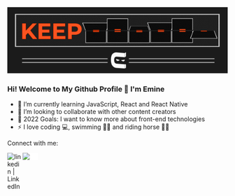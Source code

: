 <img src="keep coding.gif" width="auto">



### Hi! Welcome to My Github Profile 👋 I'm Emine



- 🌱 I’m currently learning JavaScript, React and React Native
- 👯 I’m looking to collaborate with other content creators
- 🎯 2022 Goals: I want to know more about front-end technologies
- ⚡ I love coding 💻, swimming 🏊‍♀️ and riding horse 🏇🏼 




Connect with me:

[<img align="left" alt="linkedin | LinkedIn" width="35px" src="https://raw.githubusercontent.com/peterthehan/peterthehan/master/assets/linkedin.svg" />][linkedin]
[<img align="left"  style="background-color:#fff" width="35px" src="https://upload.wikimedia.org/wikipedia/commons/4/4e/Mail_%28iOS%29.svg" />][gmail]

</br>

[linkedin]: https://www.linkedin.com/in/emine-caki/
[gmail]: mailto:eminetarim28@gmail.com

</br>





